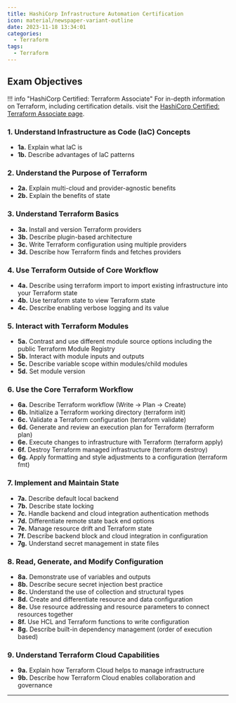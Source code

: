 ```yaml
---
title: HashiCorp Infrastructure Automation Certification
icon: material/newspaper-variant-outline
date: 2023-11-18 13:34:01
categories:
  - Terraform
tags:
  - Terraform
---
```


## Exam Objectives

!!! info "HashiCorp Certified: Terraform Associate"
    For in-depth information on Terraform, including certification details. visit the [HashiCorp Certified: Terraform Associate page](https://www.hashicorp.com/certification/terraform-associate).

### 1. Understand Infrastructure as Code (IaC) Concepts

- **1a.** Explain what IaC is
- **1b.** Describe advantages of IaC patterns

### 2. Understand the Purpose of Terraform

- **2a.** Explain multi-cloud and provider-agnostic benefits
- **2b.** Explain the benefits of state

### 3. Understand Terraform Basics

- **3a.** Install and version Terraform providers
- **3b.** Describe plugin-based architecture
- **3c.** Write Terraform configuration using multiple providers
- **3d.** Describe how Terraform finds and fetches providers

### 4. Use Terraform Outside of Core Workflow

- **4a.** Describe using terraform import to import existing infrastructure into your Terraform state
- **4b.** Use terraform state to view Terraform state
- **4c.** Describe enabling verbose logging and its value

### 5. Interact with Terraform Modules

- **5a.** Contrast and use different module source options including the public Terraform Module Registry
- **5b.** Interact with module inputs and outputs
- **5c.** Describe variable scope within modules/child modules
- **5d.** Set module version

### 6. Use the Core Terraform Workflow

- **6a.** Describe Terraform workflow (Write -> Plan -> Create)
- **6b.** Initialize a Terraform working directory (terraform init)
- **6c.** Validate a Terraform configuration (terraform validate)
- **6d.** Generate and review an execution plan for Terraform (terraform plan)
- **6e.** Execute changes to infrastructure with Terraform (terraform apply)
- **6f.** Destroy Terraform managed infrastructure (terraform destroy)
- **6g.** Apply formatting and style adjustments to a configuration (terraform fmt)

### 7. Implement and Maintain State

- **7a.** Describe default local backend
- **7b.** Describe state locking
- **7c.** Handle backend and cloud integration authentication methods
- **7d.** Differentiate remote state back end options
- **7e.** Manage resource drift and Terraform state
- **7f.** Describe backend block and cloud integration in configuration
- **7g.** Understand secret management in state files

### 8. Read, Generate, and Modify Configuration

- **8a.** Demonstrate use of variables and outputs
- **8b.** Describe secure secret injection best practice
- **8c.** Understand the use of collection and structural types
- **8d.** Create and differentiate resource and data configuration
- **8e.** Use resource addressing and resource parameters to connect resources together
- **8f.** Use HCL and Terraform functions to write configuration
- **8g.** Describe built-in dependency management (order of execution based)

### 9. Understand Terraform Cloud Capabilities

- **9a.** Explain how Terraform Cloud helps to manage infrastructure
- **9b.** Describe how Terraform Cloud enables collaboration and governance

---
